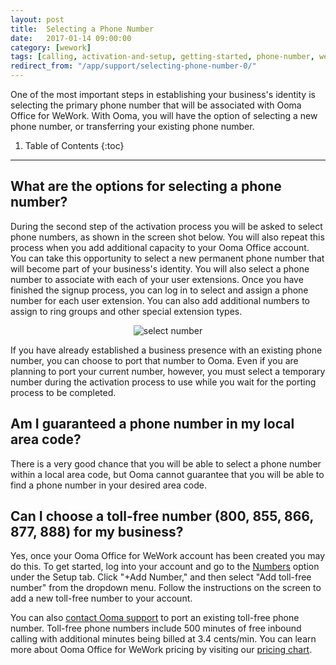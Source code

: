 ```yaml
---
layout: post
title:  Selecting a Phone Number
date:   2017-01-14 09:00:00
category: [wework]
tags: [calling, activation-and-setup, getting-started, phone-number, wework]
redirect_from: "/app/support/selecting-phone-number-0/"
---
```


One of the most important steps in establishing your business's identity is selecting the primary phone number that will be associated with Ooma Office for WeWork. With Ooma, you will have the option of selecting a new phone number, or transferring your existing phone number.

1. Table of Contents
{:toc}
* * *

## What are the options for selecting a phone number?

During the second step of the activation process you will be asked to select phone numbers, as shown in the screen shot below. You will also repeat this process when you add additional capacity to your Ooma Office account. You can take this opportunity to select a new permanent phone number that will become part of your business's identity. You will also select a phone number to associate with each of your user extensions. Once you have finished the signup process, you can log in to select and assign a phone number for each user extension. You can also add additional numbers to assign to ring groups and other special extension types.

<p align="center"><img alt="select number" src="{{ site.baseurl }}/assets/images/ooma_office_wework/select_phone_number_wework_1.png" /></p> 

If you have already established a business presence with an existing phone number, you can choose to port that number to Ooma. Even if you are planning to port your current number, however, you must select a temporary number during the activation process to use while you wait for the porting process to be completed.

## Am I guaranteed a phone number in my local area code?

There is a very good chance that you will be able to select a phone number within a local area code, but Ooma cannot guarantee that you will be able to find a phone number in your desired area code.

## Can I choose a toll-free number (800, 855, 866, 877, 888) for my business?

Yes, once your Ooma Office for WeWork account has been created you may do this. To get started, log into your account and go to the [Numbers](https://office.ooma.com/phone_numbers) option under the Setup tab. Click "+Add Number," and then select "Add toll-free number" from the dropdown menu. Follow the instructions on the screen to add a new toll-free number to your account.

You can also [contact Ooma support](/us/en//contact-us) to port an existing toll-free phone number. Toll-free phone numbers include 500 minutes of free inbound calling with additional minutes being billed at 3.4 cents/min. You can learn more about Ooma Office for WeWork pricing by visiting our [pricing chart](/us/en/ooma-office-pricing-chart).